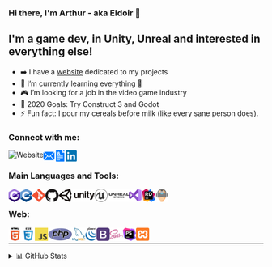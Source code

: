 ### Hi there, I'm Arthur - aka Eldoir 👋

## I'm a game dev, in Unity, Unreal and interested in everything else!

- ➡️ I have a [website][website] dedicated to my projects
- 🌱 I’m currently learning everything 🤣
- 🎮 I’m looking for a job in the video game industry
- 🥅 2020 Goals: Try Construct 3 and Godot
- ⚡ Fun fact: I pour my cereals before milk (like every sane person does).

### Connect with me:

[<img align="left" title="Website" alt="Website" height="22px" src="https://arthurcousseau.com/favicon.ico" />][website]
[<img align="left" title="Mail" alt="Mail" height="22px" src="img/mail.png" />][mail]
[<img align="left" title="CV" alt="CV" height="22px" src="img/cv.png" />][cv]
[<img align="left" title="LinkedIn" alt="LinkedIn" height="22px" src="img/linkedin.png" />][linkedin]

<br />

### Main Languages and Tools:

<img align="left" title="C#" alt="C#" height="26px" src="img/csharp.png" />
<img align="left" title="C++" alt="C++" height="26px" src="img/cpp.png" />
<img align="left" title="Git" alt="Git" height="26px" src="img/git.png" />
<img align="left" title="GitHub" alt="GitHub" height="26px" src="img/github.png" />
<img align="left" title="Unity" alt="Unity" height="26px" src="img/unity.png" />
<img align="left" title="Unreal Engine" alt="Unreal Engine" height="26px" src="img/ue.png" />
<img align="left" title="Visual Studio" alt="Visual Studio" height="26px" src="img/vs.png" />
<img align="left" title="Rider" alt="Rider" height="26px" src="img/rider.png" />
<img align="left" title="VR" alt="VR" height="26px" src="img/vr.png" />

<br />

### Web:

<img align="left" title="HTML5" alt="HTML5" height="26px" src="img/html5.png" />
<img align="left" title="CSS3" alt="CSS3" height="26px" src="img/css.png" />
<img align="left" title="Javascript" alt="Javascript" height="26px" src="img/js.png" />
<img align="left" title="PHP" alt="PHP" height="26px" src="img/php.png" />
<img align="left" title="MySQL" alt="MySQL" height="26px" src="img/mysql.png" />
<img align="left" title="jQuery" alt="jQuery" height="26px" src="img/jquery.png" />
<img align="left" title="Bootstrap" alt="Bootstrap" height="26px" src="img/bootstrap.png" />
<img align="left" title="Sass" alt="Sass" height="26px" src="img/sass.png" />
<img align="left" title="PHPStorm" alt="PHPStorm" height="26px" src="img/phpstorm.png" />
<img align="left" title="XAMPP" alt="XAMPP" height="26px" src="img/xampp.png" />

<br />

---

<details>
  <summary>📊 GitHub Stats</summary>

  <img align="left" alt="eldoir's GitHub Stats" src="https://github-readme-stats.codestackr.vercel.app/api?username=eldoir&show_icons=true&hide_border=true" />

</details>

[website]: https://arthurcousseau.com
[mail]: mailto:@arthur.cousseau@me.com
[cv]: https://arthurcousseau.com/cv/CV_EN.pdf
[linkedin]: https://www.linkedin.com/in/arthurcousseau/

